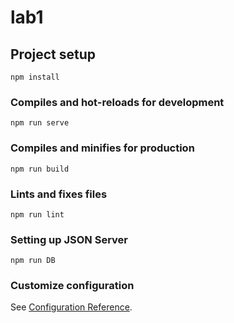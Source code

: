 # lab1

## Project setup
```
npm install
```

### Compiles and hot-reloads for development
```
npm run serve
```

### Compiles and minifies for production
```
npm run build
```

### Lints and fixes files
```
npm run lint
```

### Setting up JSON Server
```
npm run DB
```

### Customize configuration
See [Configuration Reference](https://cli.vuejs.org/config/).
